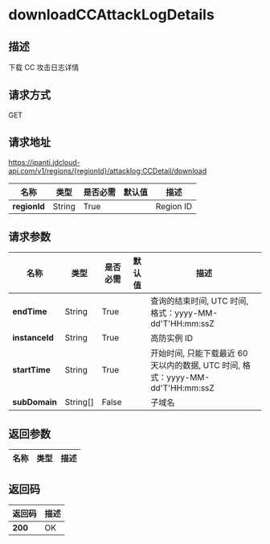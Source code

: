 # downloadCCAttackLogDetails


## 描述
下载 CC 攻击日志详情

## 请求方式
GET

## 请求地址
https://ipanti.jdcloud-api.com/v1/regions/{regionId}/attacklog:CCDetail/download

|名称|类型|是否必需|默认值|描述|
|---|---|---|---|---|
|**regionId**|String|True||Region ID|

## 请求参数
|名称|类型|是否必需|默认值|描述|
|---|---|---|---|---|
|**endTime**|String|True||查询的结束时间, UTC 时间, 格式：yyyy-MM-dd'T'HH:mm:ssZ|
|**instanceId**|String|True||高防实例 ID|
|**startTime**|String|True||开始时间, 只能下载最近 60 天以内的数据, UTC 时间, 格式：yyyy-MM-dd'T'HH:mm:ssZ|
|**subDomain**|String[]|False||子域名|


## 返回参数
|名称|类型|描述|
|---|---|---|



## 返回码
|返回码|描述|
|---|---|
|**200**|OK|
